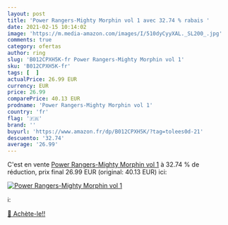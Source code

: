 ```yaml
---
layout: post
title: 'Power Rangers-Mighty Morphin vol 1 avec 32.74 % rabais '
date: 2021-02-15 10:14:02
image: 'https://m.media-amazon.com/images/I/510dyCyyXAL._SL200_.jpg'
comments: true
category: ofertas
author: ring
slug: 'B012CPXH5K-fr Power Rangers-Mighty Morphin vol 1'
sku: 'B012CPXH5K-fr'
tags: [  ]
actualPrice: 26.99 EUR
currency: EUR
price: 26.99
comparePrice: 40.13 EUR
prodname: 'Power Rangers-Mighty Morphin vol 1'
country: 'fr'
flag: '🇫🇷'
brand: ''
buyurl: 'https://www.amazon.fr/dp/B012CPXH5K/?tag=tolees0d-21'
descuento: '32.74'
average: '26.99'
---
```


C'est en vente [Power Rangers-Mighty Morphin vol 1](https://www.amazon.fr/dp/B012CPXH5K/?tag=tolees0d-21)  à  32.74 % de réduction, prix final  26.99 EUR (original: 40.13 EUR) ici:

[![Power Rangers-Mighty Morphin vol 1](https://m.media-amazon.com/images/I/510dyCyyXAL._SL200_.jpg)](https://www.amazon.fr/dp/B012CPXH5K/?tag=tolees0d-21)

ℹ️:


[🛒 Achète-le!!](https://www.amazon.fr/dp/B012CPXH5K/?tag=tolees0d-21)
